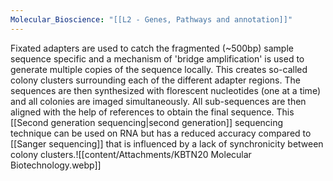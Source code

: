 ```yaml
---
Molecular_Bioscience: "[[L2 - Genes, Pathways and annotation]]"
---
```

Fixated adapters are used to catch the fragmented (~500bp) sample sequence specific and a mechanism of 'bridge amplification' is used to generate multiple copies of the sequence locally. This creates so-called colony clusters surrounding each of the different adapter regions. 
The sequences are then synthesized with florescent nucleotides (one at a time) and all colonies are imaged simultaneously. All sub-sequences are then aligned with the help of references to obtain the final sequence.
This [[Second generation sequencing|second generation]] sequencing technique can be used on RNA but has a reduced accuracy compared to [[Sanger sequencing]] that is influenced by a lack of synchronicity between colony clusters.![[content/Attachments/KBTN20 Molecular Biotechnology.webp]]